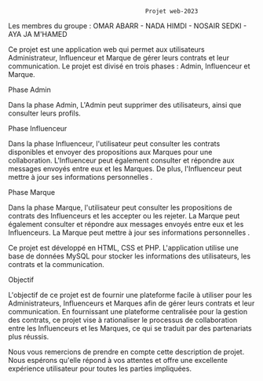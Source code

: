                                            Projet web-2023

Les membres du groupe :  OMAR ABARR   -  NADA HIMDI   -   NOSAIR SEDKI  - AYA JA M'HAMED


Ce projet est une application web qui permet aux utilisateurs Administrateur, Influenceur et Marque de gérer leurs contrats et leur communication. Le projet est divisé en trois phases : Admin, Influenceur et Marque.

Phase Admin

Dans la phase Admin,  L'Admin peut supprimer des utilisateurs, ainsi que consulter leurs profils.

Phase Influenceur

Dans la phase Influenceur, l'utilisateur peut consulter les contrats disponibles et envoyer des propositions aux Marques pour une collaboration. L'Influenceur peut également consulter et répondre aux messages envoyés entre eux et les Marques. De plus, l'Influenceur peut mettre à jour ses informations personnelles .

Phase Marque

Dans la phase Marque, l'utilisateur peut consulter les propositions de contrats des Influenceurs et les accepter ou les rejeter. La Marque peut également consulter et répondre aux messages envoyés entre eux et les Influenceurs. La Marque peut mettre à jour ses informations personnelles .

Ce projet est développé en HTML, CSS et PHP. L'application utilise une base de données MySQL pour stocker les informations des utilisateurs, les contrats et la communication. 

Objectif

L'objectif de ce projet est de fournir une plateforme facile à utiliser pour les Administrateurs, Influenceurs et Marques afin de gérer leurs contrats et leur communication. En fournissant une plateforme centralisée pour la gestion des contrats, ce projet vise à rationaliser le processus de collaboration entre les Influenceurs et les Marques, ce qui se traduit par des partenariats plus réussis.

Nous vous remercions de prendre en compte cette description de projet. Nous espérons qu'elle répond à vos attentes et offre une excellente expérience utilisateur pour toutes les parties impliquées.


